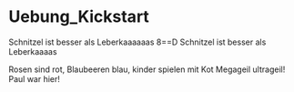 # Uebung_Kickstart

Schnitzel ist besser als Leberkaaaaaas
8==D
Schnitzel ist besser als Leberkaaaas

Rosen sind rot, Blaubeeren blau, 
kinder spielen mit Kot
Megageil ultrageil!
Paul war hier!

